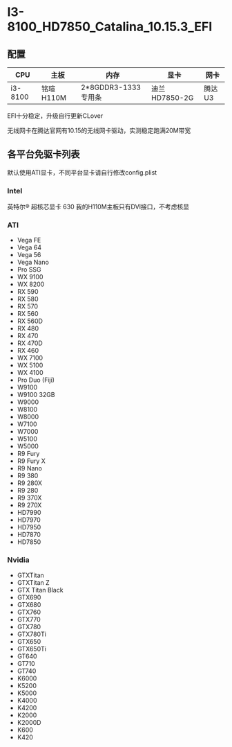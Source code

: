 # I3-8100_HD7850_Catalina_10.15.3_EFI
## 配置
| CPU | 主板 | 内存 | 显卡 | 网卡 |
|  ----  | ----  | ----  | ----  | ---- |
| i3-8100 | 铭瑄H110M | 2*8GDDR3-1333专用条 | 迪兰HD7850-2G | 腾达U3 |

EFI十分稳定，升级自行更新CLover

无线网卡在腾达官网有10.15的无线网卡驱动，实测稳定跑满20M带宽

## 各平台免驱卡列表 
默认使用ATI显卡，不同平台显卡请自行修改config.plist

### Intel
英特尔® 超核芯显卡 630
我的H110M主板只有DVI接口，不考虑核显

### ATI
- Vega FE
- Vega 64
- Vega 56
- Vega Nano
- Pro SSG
- WX 9100
- WX 8200
- RX 590
- RX 580
- RX 570
- RX 560
- RX 560D
- RX 480
- RX 470
- RX 470D
- RX 460
- WX 7100
- WX 5100
- WX 4100
- Pro Duo (Fiji)
- W9100
- W9100 32GB
- W9000
- W8100
- W8000
- W7100
- W7000
- W5100
- W5000
- R9 Fury
- R9 Fury X
- R9 Nano
- R9 380
- R9 280X
- R9 280
- R9 370X
- R9 270X
- HD7990
- HD7970
- HD7950
- HD7870
- HD7850

### Nvidia
- GTXTitan
- GTXTitan Z
- GTX Titan Black
- GTX690
- GTX680
- GTX760
- GTX770
- GTX780
- GTX780Ti
- GTX650
- GTX650Ti
- GT640
- GT710
- GT740
- K6000
- K5200
- K5000
- K4000
- K4200
- K2000
- K2000D
- K600
- K420
